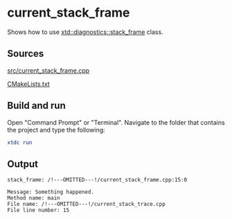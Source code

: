 # current_stack_frame

Shows how to use [xtd::diagnostics::stack_frame](https://gammasoft71.github.io/xtd/reference_guides/latest/classxtd_1_1diagnostics_1_1stack__frame.html) class.

## Sources

[src/current_stack_frame.cpp](src/current_stack_frame.cpp)

[CMakeLists.txt](CMakeLists.txt)

## Build and run

Open "Command Prompt" or "Terminal". Navigate to the folder that contains the project and type the following:

```cmake
xtdc run
```

## Output

```
stack_frame: /!---OMITTED---!/current_stack_frame.cpp:15:0

Message: Something happened.
Method name: main
File name: /!---OMITTED---!/current_stack_trace.cpp
File line number: 15
```
